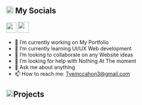 <!--
  `` to put the text inside of a gray box
-->

<!-- Use this to add a new heading/section
<h2><img src="" height="20"></h2>
-->

<h2><img src="https://media.giphy.com/media/2Wg89Ea84IMmkxMngo/giphy.gif" height="20"> My Socials</h2>
<p>
 
<!-- Email, Buy Me A Coffe -->
<a href="mailto:tyemccahon3@gmail.com" target="_blank"><img height="28" src = "https://img.shields.io/badge/email-8B89CC?&style=for-the-badge&logo=protonmail&logoColor=white"></a>
<a href="https://www.buymeacoffee.com/tyemccahon" target="_blank"><img height="30" src = "https://img.shields.io/badge/-%20buy%20me%20a%20Coffe-ff8c00?style=for-the-badge&logo=&logoColor=white"></a>
</p>


- 🔭 I’m currently working on My Portfolio
- 🌱 I’m currently learning UI/UX Web development
- 👯 I’m looking to collaborate on any Website ideas
- 🤔 I’m looking for help with Nothing At The moment
- 💬 Ask me about anything
- 📫 How to reach me: Tyemccahon3@gmail.com


<h2><img src="https://media.giphy.com/media/Vu0PkdzYs33ugVj915/giphy.gif" height="20">Projects</h2>
